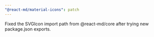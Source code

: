 ```yaml
---
"@react-md/material-icons": patch
---
```


Fixed the SVGIcon import path from @react-md/core after trying new package.json exports.
